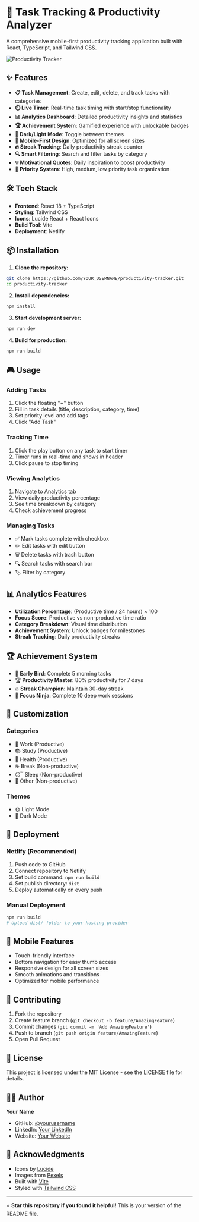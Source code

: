 # 🚀 Task Tracking & Productivity Analyzer

A comprehensive mobile-first productivity tracking application built with React, TypeScript, and Tailwind CSS.

![Productivity Tracker](https://images.pexels.com/photos/590016/pexels-photo-590016.jpeg?auto=compress&cs=tinysrgb&w=1200&h=400&fit=crop)

## ✨ Features

- **📋 Task Management**: Create, edit, delete, and track tasks with categories
- **⏱️ Live Timer**: Real-time task timing with start/stop functionality  
- **📊 Analytics Dashboard**: Detailed productivity insights and statistics
- **🏆 Achievement System**: Gamified experience with unlockable badges
- **🌙 Dark/Light Mode**: Toggle between themes
- **📱 Mobile-First Design**: Optimized for all screen sizes
- **🔥 Streak Tracking**: Daily productivity streak counter
- **🔍 Smart Filtering**: Search and filter tasks by category
- **💡 Motivational Quotes**: Daily inspiration to boost productivity
- **🎯 Priority System**: High, medium, low priority task organization

## 🛠️ Tech Stack

- **Frontend**: React 18 + TypeScript
- **Styling**: Tailwind CSS
- **Icons**: Lucide React + React Icons
- **Build Tool**: Vite
- **Deployment**: Netlify

## 📦 Installation

1. **Clone the repository:**
```bash
git clone https://github.com/YOUR_USERNAME/productivity-tracker.git
cd productivity-tracker
```

2. **Install dependencies:**
```bash
npm install
```

3. **Start development server:**
```bash
npm run dev
```

4. **Build for production:**
```bash
npm run build
```

## 🎮 Usage

### Adding Tasks
1. Click the floating "+" button
2. Fill in task details (title, description, category, time)
3. Set priority level and add tags
4. Click "Add Task"

### Tracking Time
1. Click the play button on any task to start timer
2. Timer runs in real-time and shows in header
3. Click pause to stop timing

### Viewing Analytics
1. Navigate to Analytics tab
2. View daily productivity percentage
3. See time breakdown by category
4. Check achievement progress

### Managing Tasks
- ✅ Mark tasks complete with checkbox
- ✏️ Edit tasks with edit button
- 🗑️ Delete tasks with trash button
- 🔍 Search tasks with search bar
- 🏷️ Filter by category

## 📊 Analytics Features

- **Utilization Percentage**: (Productive time / 24 hours) × 100
- **Focus Score**: Productive vs non-productive time ratio
- **Category Breakdown**: Visual time distribution
- **Achievement System**: Unlock badges for milestones
- **Streak Tracking**: Daily productivity streaks

## 🏆 Achievement System

- 🌅 **Early Bird**: Complete 5 morning tasks
- 🏆 **Productivity Master**: 80% productivity for 7 days
- 🔥 **Streak Champion**: Maintain 30-day streak
- 🥷 **Focus Ninja**: Complete 10 deep work sessions

## 🎨 Customization

### Categories
- 💼 Work (Productive)
- 📚 Study (Productive)  
- 💪 Health (Productive)
- ☕ Break (Non-productive)
- 😴 Sleep (Non-productive)
- 📝 Other (Non-productive)

### Themes
- 🌞 Light Mode
- 🌙 Dark Mode

## 🚀 Deployment

### Netlify (Recommended)
1. Push code to GitHub
2. Connect repository to Netlify
3. Set build command: `npm run build`
4. Set publish directory: `dist`
5. Deploy automatically on every push

### Manual Deployment
```bash
npm run build
# Upload dist/ folder to your hosting provider
```

## 📱 Mobile Features

- Touch-friendly interface
- Bottom navigation for easy thumb access
- Responsive design for all screen sizes
- Smooth animations and transitions
- Optimized for mobile performance

## 🤝 Contributing

1. Fork the repository
2. Create feature branch (`git checkout -b feature/AmazingFeature`)
3. Commit changes (`git commit -m 'Add AmazingFeature'`)
4. Push to branch (`git push origin feature/AmazingFeature`)
5. Open Pull Request

## 📄 License

This project is licensed under the MIT License - see the [LICENSE](LICENSE) file for details.

## 👨‍💻 Author

**Your Name**
- GitHub: [@yourusername](https://github.com/yourusername)
- LinkedIn: [Your LinkedIn](https://linkedin.com/in/yourprofile)
- Website: [Your Website](https://yourwebsite.com)

## 🙏 Acknowledgments

- Icons by [Lucide](https://lucide.dev/)
- Images from [Pexels](https://pexels.com)
- Built with [Vite](https://vitejs.dev/)
- Styled with [Tailwind CSS](https://tailwindcss.com/)

---

⭐ **Star this repository if you found it helpful!**
This is your version of the README file.
